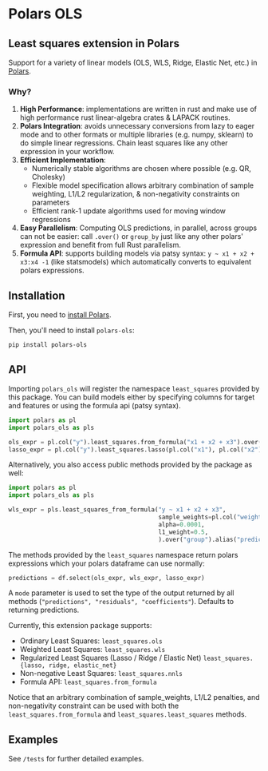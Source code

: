 # Polars OLS
## Least squares extension in Polars

Support for a variety of linear models (OLS, WLS, Ridge, Elastic Net, etc.) in [Polars](https://www.pola.rs/).

### Why? 

1. **High Performance**: implementations are written in rust and make use of high performance rust linear-algebra crates & LAPACK routines.
2. **Polars Integration**: avoids unnecessary conversions from lazy to eager mode and to other formats or multiple libraries (e.g. numpy, sklearn) to do simple linear regressions. Chain least squares like any other expression in your workflow.
3. **Efficient Implementation**: 
   - Numerically stable algorithms are chosen where possible (e.g. QR, Cholesky)
   - Flexible model specification allows arbitrary combination of sample weighting, L1/L2 regularization, & non-negativity constraints on parameters
   - Efficient rank-1 update algorithms used for moving window regressions
4. **Easy Parallelism**: Computing OLS predictions, in parallel, across groups can not be easier: call `.over()` or `group_by` just like any other polars' expression and benefit from full Rust parallelism.
5. **Formula API**: supports building models via patsy syntax: `y ~ x1 + x2 + x3:x4 -1` (like statsmodels) which automatically converts to equivalent polars expressions.

Installation
------------

First, you need to [install Polars](https://pola-rs.github.io/polars/user-guide/installation/).

Then, you'll need to install `polars-ols`:
```console
pip install polars-ols
```

API
------------

Importing `polars_ols` will register the namespace `least_squares` provided by this package. 
You can build models either by specifying columns for target and features or using the formula api (patsy syntax).
```python
import polars as pl
import polars_ols as pls

ols_expr = pl.col("y").least_squares.from_formula("x1 + x2 + x3").over("group").alias("predictions_ols")
lasso_expr = pl.col("y").least_squares.lasso(pl.col("x1"), pl.col("x2"), pl.col("x3"), alpha=0.01).alias("predictions_lasso")
```

Alternatively, you also access public methods provided by the package as well:

```python
import polars as pl
import polars_ols as pls

wls_expr = pls.least_squares_from_formula("y ~ x1 + x2 + x3",
                                          sample_weights=pl.col("weights"),
                                          alpha=0.0001,
                                          l1_weight=0.5,
                                          ).over("group").alias("predictions_wls")
```

The methods provided by the `least_squares` namespace return polars expressions which your polars dataframe 
can use normally:

```python
predictions = df.select(ols_expr, wls_expr, lasso_expr)
```

A `mode` parameter is used to set the type of the output returned by all methods (`"predictions", "residuals", "coefficients"`). 
Defaults to returning predictions. 

Currently, this extension package supports:
- Ordinary Least Squares: ```least_squares.ols```
- Weighted Least Squares: ```least_squares.wls```
- Regularized Least Squares (Lasso / Ridge / Elastic Net) ```least_squares.{lasso, ridge, elastic_net}```
- Non-negative Least Squares: ```least_squares.nnls```
- Formula API: ```least_squares.from_formula``` 

Notice that an arbitrary combination of sample_weights, L1/L2 penalties, and non-negativity constraint can be used with
both the ```least_squares.from_formula``` and ```least_squares.least_squares``` methods.

Examples
-------------

See `/tests` for further detailed examples.
